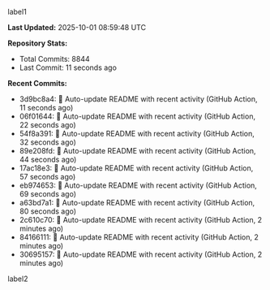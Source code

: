 
label1 
<!-- ACTIVITY_START -->
**Last Updated:** 2025-10-01 08:59:48 UTC

**Repository Stats:**
- Total Commits: 8844
- Last Commit: 11 seconds ago

**Recent Commits:**
- 3d9bc8a4: 🤖 Auto-update README with recent activity (GitHub Action, 11 seconds ago)
- 06f01644: 🤖 Auto-update README with recent activity (GitHub Action, 22 seconds ago)
- 54f8a391: 🤖 Auto-update README with recent activity (GitHub Action, 32 seconds ago)
- 89e208fd: 🤖 Auto-update README with recent activity (GitHub Action, 44 seconds ago)
- 17ac18e3: 🤖 Auto-update README with recent activity (GitHub Action, 57 seconds ago)
- eb974653: 🤖 Auto-update README with recent activity (GitHub Action, 69 seconds ago)
- a63bd7a1: 🤖 Auto-update README with recent activity (GitHub Action, 80 seconds ago)
- 2c610c70: 🤖 Auto-update README with recent activity (GitHub Action, 2 minutes ago)
- 84166111: 🤖 Auto-update README with recent activity (GitHub Action, 2 minutes ago)
- 30695157: 🤖 Auto-update README with recent activity (GitHub Action, 2 minutes ago)
<!-- ACTIVITY_END -->

label2
